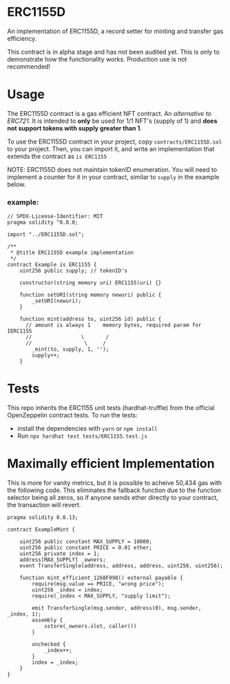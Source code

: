 # ERC1155D

An implementation of ERC1155D, a record setter for minting and transfer gas efficiency.

This contract is in alpha stage and has not been audited yet. This is only to demonstrate how the functionality works. Production use is not recommended!

# Usage

The ERC1155D contract is a gas efficient NFT contract. An _alternative to ERC721_. It is intended to **only** be used for 1/1 NFT's (supply of 1) and **does not support tokens with supply greater than 1**.

To use the ERC1155D contract in your project, copy `contracts/ERC1155D.sol` to your project. Then, you can import it, and write an implementation that extends the contract as `is ERC1155`

NOTE: ERC1155D does not maintain tokenID enumeration. You will need to implement a counter for it in your contract, similar to `supply` in the example below.

### example:

```sol
// SPDX-License-Identifier: MIT
pragma solidity ^0.8.0;

import "../ERC1155D.sol";

/**
 * @title ERC1155D example implementation
 */
contract Example is ERC1155 {
    uint256 public supply; // tokenID's

    constructor(string memory uri) ERC1155(uri) {}

    function setURI(string memory newuri) public {
        _setURI(newuri);
    }

    function mint(address to, uint256 id) public {
      // amount is always 1    memory bytes, required param for IERC1155
      //                \       /
      //                 \     /
        _mint(to, supply, 1, '');
        supply++;
    }

```

# Tests

This repo inherits the ERC1155 unit tests (hardhat-truffle) from the official OpenZeppelin contract tests. To run the tests:

- install the dependencies with `yarn` or `npm install`
- Run `npx hardhat test tests/ERC1155.test.js`

# Maximally efficient Implementation
This is more for vanity metrics, but it is possible to acheive 50,434 gas with the following code. This eliminates the fallback function due to the function selector being all zeros, so if anyone sends ether directly to your contract, the transaction will revert.

```solidity
pragma solidity 0.8.13;

contract ExampleMint {

    uint256 public constant MAX_SUPPLY = 10000;
    uint256 public constant PRICE = 0.01 ether;
    uint256 private index = 1;
    address[MAX_SUPPLY] _owners;
    event TransferSingle(address, address, address, uint256, uint256);

    function mint_efficient_1268F998() external payable {
        require(msg.value == PRICE, "wrong price");
        uint256 _index = index;
        require(_index < MAX_SUPPLY, "supply limit");

        emit TransferSingle(msg.sender, address(0), msg.sender, _index, 1);
        assembly {
            sstore(_owners.slot, caller())
        }

        unchecked {
            _index++;
        }
        index = _index;
    }
}
```

